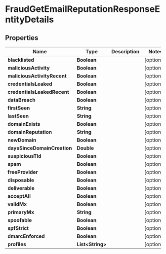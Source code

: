 

# FraudGetEmailReputationResponseEntityDetails


## Properties

| Name | Type | Description | Notes |
|------------ | ------------- | ------------- | -------------|
|**blacklisted** | **Boolean** |  |  [optional] |
|**maliciousActivity** | **Boolean** |  |  [optional] |
|**maliciousActivityRecent** | **Boolean** |  |  [optional] |
|**credentialsLeaked** | **Boolean** |  |  [optional] |
|**credentialsLeakedRecent** | **Boolean** |  |  [optional] |
|**dataBreach** | **Boolean** |  |  [optional] |
|**firstSeen** | **String** |  |  [optional] |
|**lastSeen** | **String** |  |  [optional] |
|**domainExists** | **Boolean** |  |  [optional] |
|**domainReputation** | **String** |  |  [optional] |
|**newDomain** | **Boolean** |  |  [optional] |
|**daysSinceDomainCreation** | **Double** |  |  [optional] |
|**suspiciousTld** | **Boolean** |  |  [optional] |
|**spam** | **Boolean** |  |  [optional] |
|**freeProvider** | **Boolean** |  |  [optional] |
|**disposable** | **Boolean** |  |  [optional] |
|**deliverable** | **Boolean** |  |  [optional] |
|**acceptAll** | **Boolean** |  |  [optional] |
|**validMx** | **Boolean** |  |  [optional] |
|**primaryMx** | **String** |  |  [optional] |
|**spoofable** | **Boolean** |  |  [optional] |
|**spfStrict** | **Boolean** |  |  [optional] |
|**dmarcEnforced** | **Boolean** |  |  [optional] |
|**profiles** | **List&lt;String&gt;** |  |  [optional] |



